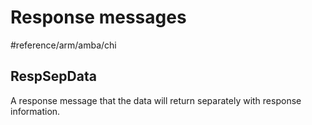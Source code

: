 # Response messages
#reference/arm/amba/chi

## RespSepData
A response message that the data will return separately with response information.